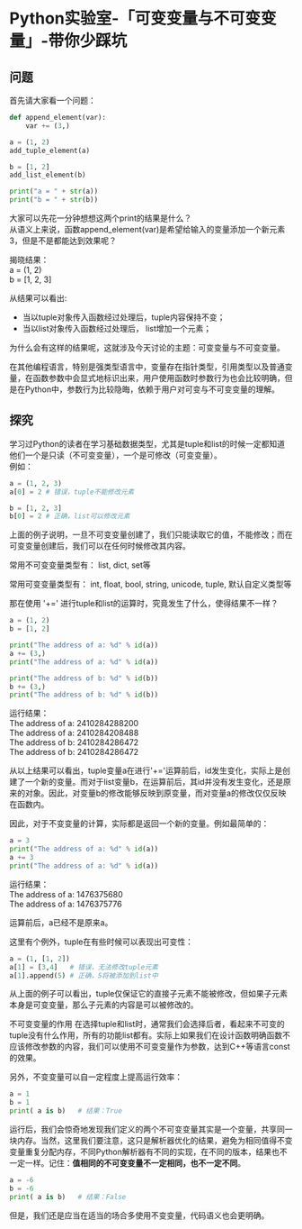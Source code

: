 # Python实验室-「可变变量与不可变变量」-带你少踩坑

## 问题
首先请大家看一个问题：
```python
def append_element(var):
    var += (3,)

a = (1, 2)
add_tuple_element(a)

b = [1, 2]
add_list_element(b)

print("a = " + str(a))
print("b = " + str(b))
```
大家可以先花一分钟想想这两个print的结果是什么？  
从语义上来说，函数append_element(var)是希望给输入的变量添加一个新元素3，但是不是都能达到效果呢？

揭晓结果：  
a = (1, 2)  
b = [1, 2, 3]  

从结果可以看出:
- 当以tuple对象传入函数经过处理后，tuple内容保持不变；
- 当以list对象传入函数经过处理后， list增加一个元素；

为什么会有这样的结果呢，这就涉及今天讨论的主题：可变变量与不可变变量。

在其他编程语言，特别是强类型语言中，变量存在指针类型，引用类型以及普通变量，在函数参数中会显式地标识出来，用户使用函数时参数行为也会比较明确，但是在Python中，参数行为比较隐晦，依赖于用户对可变与不可变变量的理解。

## 探究
学习过Python的读者在学习基础数据类型，尤其是tuple和list的时候一定都知道他们一个是只读（不可变变量），一个是可修改（可变变量）。  
例如：
```python
a = (1, 2, 3)
a[0] = 2 # 错误，tuple不能修改元素

b = [1, 2, 3]
b[0] = 2 # 正确，list可以修改元素
```
上面的例子说明，一旦不可变变量创建了，我们只能读取它的值，不能修改；而在可变变量创建后，我们可以在任何时候修改其内容。

常用不可变变量类型有：
list, dict, set等

常用可变变量类型有：
int, float, bool, string, unicode, tuple, 默认自定义类型等

那在使用 '+=' 进行tuple和list的运算时，究竟发生了什么，使得结果不一样？
```python
a = (1, 2)
b = [1, 2]

print("The address of a: %d" % id(a))
a += (3,)
print("The address of a: %d" % id(a))

print("The address of b: %d" % id(b))
b += (3,)
print("The address of b: %d" % id(b))
```
运行结果：  
The address of a: 2410284288200  
The address of a: 2410284208488  
The address of b: 2410284286472  
The address of b: 2410284286472  

从以上结果可以看出，tuple变量a在进行'+='运算前后，id发生变化，实际上是创建了一个新的变量。而对于list变量b，在运算前后，其id并没有发生变化，还是原来的对象。因此，对变量b的修改能够反映到原变量，而对变量a的修改仅仅反映在函数内。

因此，对于不变变量的计算，实际都是返回一个新的变量。例如最简单的：
```python
a = 3
print("The address of a: %d" % id(a))
a += 3
print("The address of a: %d" % id(a))
```
运行结果：  
The address of a: 1476375680    
The address of a: 1476375776  

运算前后，a已经不是原来a。

这里有个例外，tuple在有些时候可以表现出可变性：
```python
a = (1, [1, 2])
a[1] = [3,4]   # 错误，无法修改tuple元素
a[1].append(5) # 正确，5将被添加到list中
```
从上面的例子可以看出，tuple仅保证它的直接子元素不能被修改，但如果子元素本身是可变变量，那么子元素的内容是可以被修改的。

不可变变量的作用
在选择tuple和list时，通常我们会选择后者，看起来不可变的tuple没有什么作用，所有的功能list都有。实际上如果我们在设计函数明确函数不应该修改参数的内容，我们可以使用不可变变量作为参数，达到C++等语言const的效果。

另外，不变变量可以自一定程度上提高运行效率：
```python
a = 1
b = 1
print( a is b)   # 结果：True
```
运行后，我们会惊奇地发现我们定义的两个不可变变量其实是一个变量，共享同一块内存。当然，这里我们要注意，这只是解析器优化的结果，避免为相同值得不变变量重复分配内存，不同Python解析器有不同的实现，在不同的版本，结果也不一定一样。记住：**值相同的不可变变量不一定相同，也不一定不同**。

```python
a = -6
b = -6
print( a is b)   # 结果：False
```
但是，我们还是应当在适当的场合多使用不变变量，代码语义也会更明确。